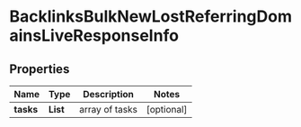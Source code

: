 # BacklinksBulkNewLostReferringDomainsLiveResponseInfo


## Properties

| Name | Type | Description | Notes |
|------------ | ------------- | ------------- | -------------|
**tasks** | **List<BacklinksBulkNewLostReferringDomainsLiveTaskInfo>** | array of tasks |[optional]|